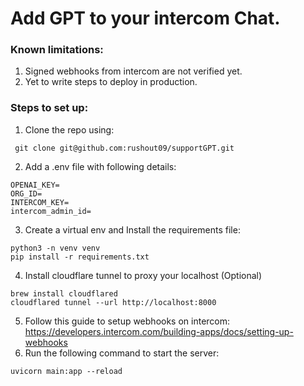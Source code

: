 # Add GPT to your intercom Chat.

### Known limitations:

1. Signed webhooks from intercom are not verified yet.
2. Yet to write steps to deploy in production.

### Steps to set up:
1. Clone the repo using: 
```
 git clone git@github.com:rushout09/supportGPT.git
```
2. Add a .env file with following details: 
```
OPENAI_KEY=
ORG_ID=
INTERCOM_KEY=
intercom_admin_id=
```
3. Create a virtual env and Install the requirements file:
```
python3 -n venv venv
pip install -r requirements.txt
```
4. Install cloudflare tunnel to proxy your localhost (Optional)
```
brew install cloudflared
cloudflared tunnel --url http://localhost:8000
```
5. Follow this guide to setup webhooks on intercom: https://developers.intercom.com/building-apps/docs/setting-up-webhooks
6. Run the following command to start the server:
```
uvicorn main:app --reload
```